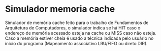 # Simulador memoria cache
 Simulador de memória cache feito para o trabalho de Fundamentos de Arquitetura de Computadores, o simulador indica se há HIT caso o endereço de memória acessado esteja na cache ou MISS caso não esteja. Caso a memória estiver cheia é usado a técnica indicada pelo usuário no início do programa (Mapeamento associativo LRU/FIFO ou direto DIR).
